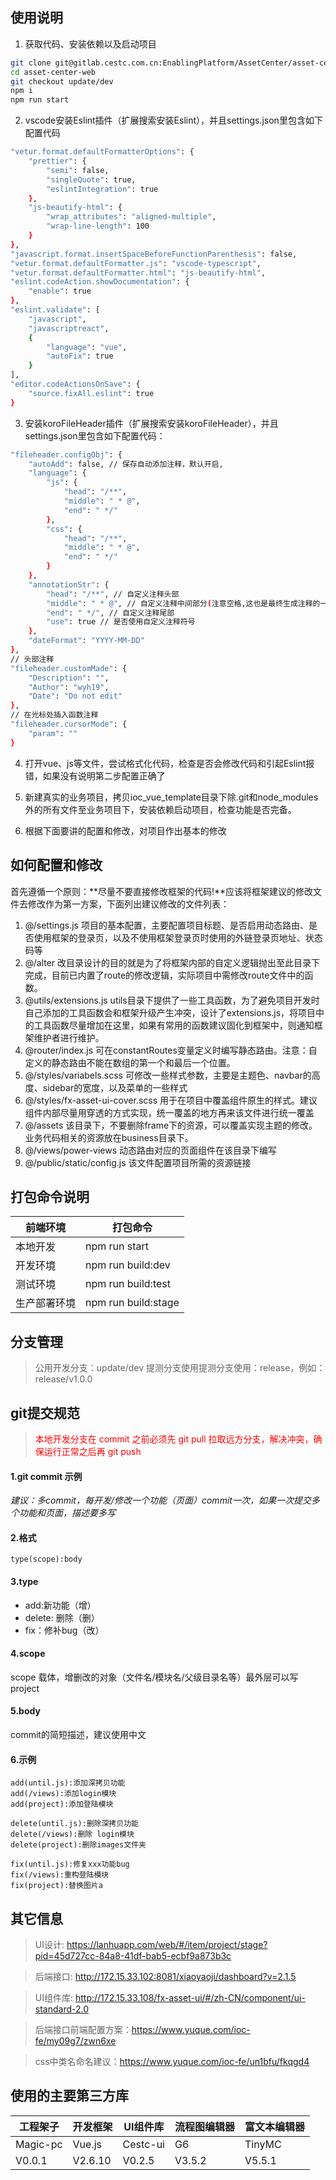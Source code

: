 ## 使用说明
1. 获取代码、安装依赖以及启动项目
```bash
git clone git@gitlab.cestc.com.cn:EnablingPlatform/AssetCenter/asset-center-web.git
cd asset-center-web
git checkout update/dev
npm i
npm run start
```

2. vscode安装Eslint插件（扩展搜索安装Eslint），并且settings.json里包含如下配置代码
```bash
"vetur.format.defaultFormatterOptions": {
    "prettier": {
        "semi": false,
        "singleQuote": true,
        "eslintIntegration": true
    },
    "js-beautify-html": {
        "wrap_attributes": "aligned-multiple",
        "wrap-line-length": 100
    }
},
"javascript.format.insertSpaceBeforeFunctionParenthesis": false,
"vetur.format.defaultFormatter.js": "vscode-typescript",
"vetur.format.defaultFormatter.html": "js-beautify-html",
"eslint.codeAction.showDocumentation": {
    "enable": true
},
"eslint.validate": [
    "javascript",
    "javascriptreact",
    {
        "language": "vue",
        "autoFix": true
    }
],
"editor.codeActionsOnSave": {
    "source.fixAll.eslint": true
}
```

3. 安装koroFileHeader插件（扩展搜索安装koroFileHeader），并且settings.json里包含如下配置代码：
```bash
"fileheader.configObj": {
    "autoAdd": false, // 保存自动添加注释，默认开启,
    "language": {
        "js": {
            "head": "/**",
            "middle": " * @",
            "end": " */"
        },
        "css": {
            "head": "/**",
            "middle": " * @",
            "end": " */"
        }
    },
    "annotationStr": {
        "head": "/**", // 自定义注释头部
        "middle": " * @", // 自定义注释中间部分(注意空格,这也是最终生成注释的一部分)
        "end": " */", // 自定义注释尾部
        "use": true // 是否使用自定义注释符号
    },
    "dateFormat": "YYYY-MM-DD"
},
// 头部注释
"fileheader.customMade": {
    "Description": "",
    "Author": "wyh19",
    "Date": "Do not edit"
},
// 在光标处插入函数注释
"fileheader.cursorMode": {
    "param": ""
}
```

4. 打开vue、js等文件，尝试格式化代码，检查是否会修改代码和引起Eslint报错，如果没有说明第二步配置正确了

5. 新建真实的业务项目，拷贝ioc_vue_template目录下除.git和node_modules外的所有文件至业务项目下，安装依赖启动项目，检查功能是否完备。

6. 根据下面要讲的配置和修改，对项目作出基本的修改

## 如何配置和修改
首先遵循一个原则：**尽量不要直接修改框架的代码!**应该将框架建议的修改文件去修改作为第一方案，下面列出建议修改的文件列表：  
1. @/settings.js 项目的基本配置，主要配置项目标题、是否启用动态路由、是否使用框架的登录页，以及不使用框架登录页时使用的外链登录页地址、状态码等
2. @/alter  改目录设计的目的就是为了将框架内部的自定义逻辑抛出至此目录下完成，目前已内置了route的修改逻辑，实际项目中需修改route文件中的函数。
3. @utils/extensions.js utils目录下提供了一些工具函数，为了避免项目开发时自己添加的工具函数会和框架升级产生冲突，设计了extensions.js，将项目中的工具函数尽量增加在这里，如果有常用的函数建议固化到框架中，则通知框架维护者进行维护。
4. @router/index.js  可在constantRoutes变量定义时编写静态路由。注意：自定义的静态路由不能在数组的第一个和最后一个位置。
5. @/styles/variabels.scss 可修改一些样式参数，主要是主题色、navbar的高度、sidebar的宽度，以及菜单的一些样式
6. @/styles/fx-asset-ui-cover.scss 用于在项目中覆盖组件原生的样式。建议组件内部尽量用穿透的方式实现，统一覆盖的地方再来该文件进行统一覆盖
7. @/assets 该目录下，不要删除frame下的资源，可以覆盖实现主题的修改。业务代码相关的资源放在business目录下。
8. @/views/power-views 动态路由对应的页面组件在该目录下编写
9. @/public/static/config.js 该文件配置项目所需的资源链接

## 打包命令说明

|  前端环境  | 打包命令  |
|  ----  | ----  |
| 本地开发  | npm run start |
| 开发环境  | npm run build:dev |
| 测试环境  | npm run build:test |
| 生产部署环境  | npm run build:stage |


## 分支管理

> 公用开发分支：update/dev 提测分支使用提测分支使用：release，例如：release/v1.0.0

## git提交规范

> <p style="color: #f00">本地开发分支在 commit 之前必须先 git pull 拉取远方分支，解决冲突，确保运行正常之后再 git push</p> 

#### 1.git commit 示例

*建议：多commit，每开发/修改一个功能（页面）commit一次，如果一次提交多个功能和页面，描述要多写*

#### 2.格式

```
type(scope):body
```

#### 3.type

- add:新功能（增）
- delete: 删除（删）
- fix：修补bug（改）

#### 4.scope

scope 载体，增删改的对象（文件名/模块名/父级目录名等）最外层可以写project

#### 5.body
commit的简短描述，建议使用中文


#### 6.示例
```
add(until.js):添加深拷贝功能
add(/views):添加login模块
add(project):添加登陆模块

delete(until.js):删除深拷贝功能
delete(/views):删除 login模块
delete(project):删除images文件夹

fix(until.js):修复xxx功能bug
fix(/views):重构登陆模块
fix(project):替换图片a
```


## 其它信息

> UI设计: https://lanhuapp.com/web/#/item/project/stage?pid=45d727cc-84a8-41df-bab5-ecbf9a873b3c

> 后端接口: http://172.15.33.102:8081/xiaoyaoji/dashboard?v=2.1.5

> UI组件库: http://172.15.33.108/fx-asset-ui/#/zh-CN/component/ui-standard-2.0

> 后端接口前端配置方案：https://www.yuque.com/ioc-fe/my09g7/zwn6xe

> css中类名命名建议：https://www.yuque.com/ioc-fe/un1bfu/fkqgd4


## 使用的主要第三方库

| 工程架子 | 开发框架 | UI组件库 | 流程图编辑器 | 富文本编辑器 |
| --------- | --------- | --------- | --------- | --------- |
| Magic-pc | Vue.js | Cestc-ui | G6 | TinyMC |
| V0.0.1 | V2.6.10 | V0.2.5 | V3.5.2 | V5.5.1 |

